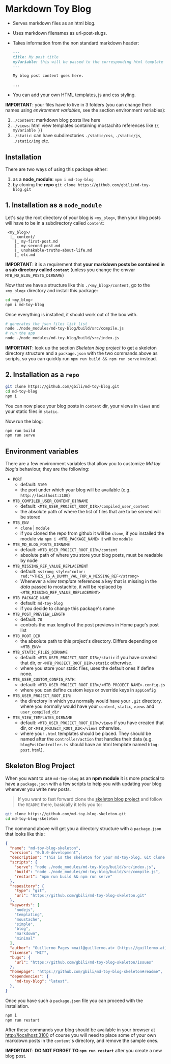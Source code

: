 # Markdown Toy Blog

- Serves markdown files as an html blog.
- Uses markdown filenames as url-post-slugs.
- Takes information from the non standard markdown header:

  ```md
  ---
  title: My post title
  myVariable: this will be passed to the corresponding html template
  ---

  My blog post content goes here.
  
  ...

  ```

- You can add your own HTML templates, js and css styling.

**IMPORTANT**: your files have to live in 3 folders (you can change their names using _environment variables_, see the section environment variables):

1. `./content`: markdown blog posts live here
2. `./views`: html view templates containing mostachito references like `{{ myVariable }}`
3. `./static`: can have subdirectories `./static/css`, `./static/js`, `./static/img` etc.

## Installation

There are two ways of using this package either:

1. as a **node_module**: `npm i md-toy-blog`
2. by cloning the **repo** `git clone https://github.com/gbili/md-toy-blog.git`

## 1. Installation as a `node_module`

Let's say the root directory of your blog is `<my_blog>`, then your blog posts will have to be in a subdirectory called `content`:

```text
 <my_blog>/
  |_ content/
    |_ my-first-post.md
    |_ my-second-post.md
    |_ unshakable-truths-about-life.md
    |_ etc.md

```

**IMPORTANT**: it is a requirement that **your markdown posts be contained in a sub directory called `content`** (unless you change the envvar `MTB_MD_BLOG_POSTS_DIRNAME`)

Now that we have a structure like this `./<my_blog>/content`, go to the `<my_blog>` directory and install this package:

```bash
cd <my_blog>
npm i md-toy-blog
```

Once everything is installed, it should work out of the box with.

```bash
# generates the json files list list
node ./node_modules/md-toy-blog/build/src/compile.js
# run the app
node ./node_modules/md-toy-blog/build/src/index.js
```

**IMPORTANT**: look up the section _Skeleton blog project_ to get a skeleton directory structure and a `package.json` with the two commands above as scripts, so you can quickly run `npm run build && npm run serve` instead.

## 2. Installation as a `repo`

```bash
git clone https://github.com/gbili/md-toy-blog.git
cd md-toy-blog
npm i
```

You can now place your blog posts in `content` dir, your views in `views` and your static files in `static`.

Now run the blog:

```bash
npm run build
npm run serve
```

## Environment variables

There are a few environment variables that allow you to customize _Md toy blog_'s behaviour, they are the following:

- `PORT`
  - default: `3100`
  - the port under which your blog will be available (e.g. `http://localhost:3100`)
- `MTB_COMPILED_USER_CONTENT_DIRNAME`
  - default: `<MTB_USER_PROJECT_ROOT_DIR>/compiled_user_content`
  - the absolute path of where the list of files that are to be served will be stored
- `MTB_ENV`
  - `clone` | `module`
  - if you cloned the repo from github it will be `clone`, if you installed the module via `npm i <MTB_PACKAGE_NAME>` it will be `module`
- `MTB_MD_BLOG_POSTS_DIRNAME`
  - default: `<MTB_USER_PROJECT_ROOT_DIR>/content`
  - absolute path of where you store your blog posts, must be readable by node
- `MTB_MISSING_REF_VALUE_REPLACEMENT`
  - default: `<strong style="color: red;">THIS_IS_A_DUMMY_VAL_FOR_A_MISSING_REF</strong>`
  - Whenever a _view template_ references a key that is missing in the _data_ passed to mostachito, it will be replaced by `<MTB_MISSING_REF_VALUE_REPLACEMENT>`
- `MTB_PACKAGE_NAME`
  - default: `md-toy-blog`
  - if you decide to change this package's name
- `MTB_POST_PREVIEW_LENGTH`
  - default: `70`
  - controls the max length of the post previews in Home page's post list
- `MTB_ROOT_DIR`
  - the absolute path to this project's directory. Differs depending on `<MTB_ENV>`
- `MTB_STATIC_FILES_DIRNAME`
  - default: `<MTB_USER_PROJECT_ROOT_DIR>/static` if you have created that dir, or `<MTB_PROJECT_ROOT_DIR>/static` otherwise.
  - where you store your static files, uses the default ones if define none.
- `MTB_USER_CUSTOM_CONFIG_PATH`:
  - default: `<MTB_USER_PROJECT_ROOT_DIR>/<MTB_PROJECT_NAME>.config.js`
  - where you can define custom keys or override keys in `appConfig`
- `MTB_USER_PROJECT_ROOT_DIR`:
  - the directory in which you normally would have your `.git` directory. where you normally would have your `content`, `static`, `views` and `user_compiled_dir`
- `MTB_VIEW_TEMPLATES_DIRNAME`
  - default: `<MTB_USER_PROJECT_ROOT_DIR>/views` if you have created that dir, or `<MTB_PROJECT_ROOT_DIR>/views` otherwise.
  - where your `.html` templates should be placed. They should be named after the `controller/action` that handles their data (e.g. `blogPostController.ts` should have an html template named `blog-post.html`).

## Skeleton Blog Project

When you want to use `md-toy-blog` as an **npm module** it is more practical to have a `package.json` with a few scripts to help you with updating your blog whenever you write new posts.

> If you want to fast forward clone the [skeleton blog project](https://github.com/gbili/md-toy-blog-skeleton) and follow the `README` there, basically it tells you to:

```bash
git clone https://github.com/md-toy-blog-skeleton.git
cd md-toy-blog-skeleton
```

The command above will get you a directory structure with a `package.json` that looks like this :

```json
{
  "name": "md-toy-blog-skeleton",
  "version": "0.0.0-development",
  "description": "This is the skeleton for your md-toy-blog. Git clone this and run `npm buid && npm serve`",
  "scripts": {
    "serve": "node ./node_modules/md-toy-blog/build/src/index.js",
    "build": "node ./node_modules/md-toy-blog/build/src/compile.js",
    "restart": "npm run build && npm run serve"
  },
  "repository": {
    "type": "git",
    "url": "https://github.com/gbili/md-toy-blog-skeleton.git"
  },
  "keywords": [
    "nodejs",
    "templating",
    "moustache",
    "simple",
    "blog",
    "markdown",
    "minimal"
  ],
  "author": "Guillermo Pages <mail@guillermo.at> (https://guillermo.at)",
  "license": "MIT",
  "bugs": {
    "url": "https://github.com/gbili/md-toy-blog-skeleton/issues"
  },
  "homepage": "https://github.com/gbili/md-toy-blog-skeleton#readme",
  "dependencies": {
    "md-toy-blog": "latest",
  },
}
```

Once you have such a `package.json` file you can proceed with the installation.

```bash
npm i
npm run restart
```

After these commands your blog should be available in your browser at [http://localhost:3100](http://localhost:3100) of course you will need to place some of your own markdown posts in the `content`'s directory, and remove the sample ones.

**IMPORTANT**: **DO NOT FORGET TO `npm run restart`** after you create a new blog post.
